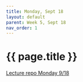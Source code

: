 ```yaml
---
title: Monday, Sept 18
layout: default
parent: Week 5, Sept 18
nav_order: 1
---
```


# {{ page.title }}

[Lecture repo Monday 9/18](https://github.com/bsu-cs-jb/lecture-09-18-mon)
